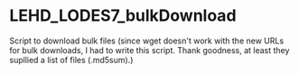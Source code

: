 LEHD_LODES7_bulkDownload
========================
Script to download bulk files (since wget doesn't work with the new URLs for bulk downloads, I had to write this script. Thank goodness, at least they supllied a list of files (.md5sum).)
